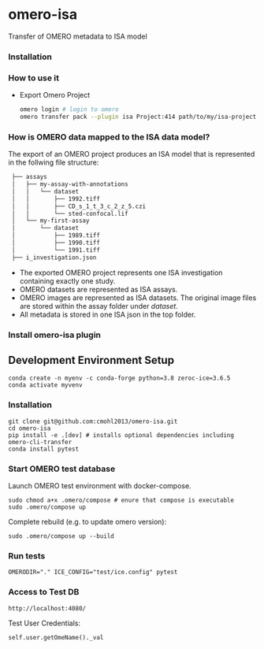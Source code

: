# omero-isa
Transfer of OMERO metadata to ISA model

### Installation

### How to use it

* Export Omero Project
  ```bash
  omero login # login to omero
  omero transfer pack --plugin isa Project:414 path/to/my/isa-project # export
  ```


### How is OMERO data mapped to the ISA data model?

  The export of an OMERO project produces an ISA model that is represented in the follwing file structure:
  ```bash
   ├── assays
   │   ├── my-assay-with-annotations
   │   │   └── dataset
   │   │       ├── 1992.tiff
   │   │       ├── CD_s_1_t_3_c_2_z_5.czi
   │   │       └── sted-confocal.lif
   │   └── my-first-assay
   │       └── dataset
   │           ├── 1989.tiff
   │           ├── 1990.tiff
   │           └── 1991.tiff
   ├── i_investigation.json
  ```

  * The exported OMERO project represents one ISA investigation containing exactly one study.
  * OMERO datasets are represented as ISA assays.
  * OMERO images are represented as ISA datasets. The original image files are stored within the assay folder under *dataset*.
  * All metadata is stored in one ISA json in the top folder.






### Install omero-isa plugin


## Development Environment Setup
```
conda create -n myenv -c conda-forge python=3.8 zeroc-ice=3.6.5
conda activate myvenv
```

### Installation
```
git clone git@github.com:cmohl2013/omero-isa.git
cd omero-isa
pip install -e .[dev] # installs optional dependencies including omero-cli-transfer
conda install pytest

```

### Start OMERO test database

Launch OMERO test environment with docker-compose.
```
sudo chmod a+x .omero/compose # enure that compose is executable
sudo .omero/compose up
```

Complete rebuild (e.g. to update omero version):
```
sudo .omero/compose up --build
```

### Run tests
```
OMERODIR="." ICE_CONFIG="test/ice.config" pytest
```

### Access to Test DB

```
http://localhost:4080/
```
Test User Credentials:

```
self.user.getOmeName()._val
```